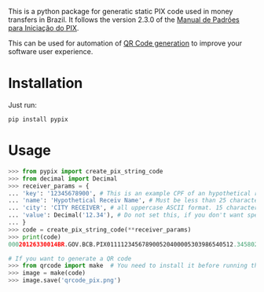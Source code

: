 This is a python package for generatic static PIX code used in money transfers in Brazil. It follows the version 2.3.0 of the [Manual de Padrões para Iniciação do PIX](https://www.bcb.gov.br/content/estabilidadefinanceira/pix/Regulamento_Pix/II_ManualdePadroesparaIniciacaodoPix_versao2-3-0.pdf).


This can be used for automation of [QR Code generation](https://github.com/lincolnloop/python-qrcode) to improve your software user experience.


# Installation
Just run:

```shell
pip install pypix
```

# Usage
```python
>>> from pypix import create_pix_string_code
>>> from decimal import Decimal
>>> receiver_params = {
... 'key': '12345678900', # This is an example CPF of an hypothetical receiver
... 'name': 'Hypothetical Receiv Name', # Must be less than 25 characters long.
... 'city': 'CITY RECEIVER', # all uppercase ASCII format. 15 characters max
... 'value': Decimal('12.34'), # Do not set this, if you don't want specify a value and leave up to payer to fill this in their PSP application (e.g. mobile or web banking app)
... }
>>> code = create_pix_string_code(**receiver_params)
>>> print(code)
00020126330014BR.GOV.BCB.PIX011112345678900520400005303986540512.345802BR5924Hypothetical Receiv Name6013CITY RECEIVER62070503***6304EA64

# If you want to generate a QR code
>>> from qrcode import make  # You need to install it before running this
>>> image = make(code)
>>> image.save('qrcode_pix.png')
```